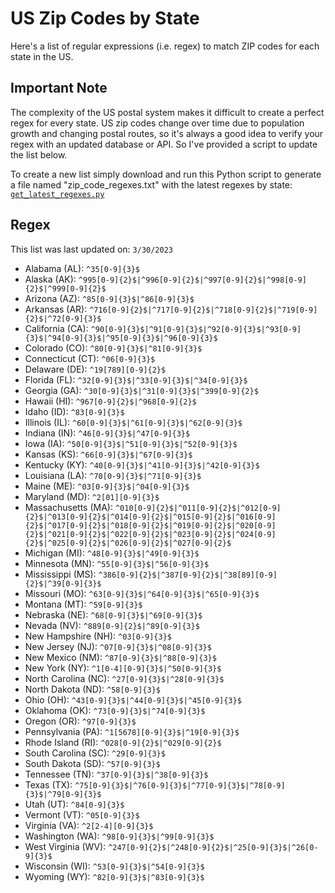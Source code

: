 # US Zip Codes by State

Here's a list of regular expressions (i.e. regex) to match ZIP codes for each state in the US. 

## Important Note

The complexity of the US postal system makes it difficult to create a perfect regex for every state. US zip codes change over time due to population growth and changing postal routes, so it's always a good idea to verify your regex with an updated database or API. So I've provided a script to update the list below.

To create a new list simply download and run this Python script to generate a file named "zip_code_regexes.txt" with the latest regexes by state: [`get_latest_regexes.py`](https://github.com/adammoro/regex-library/blob/main/US_States/get_latest_regexes.py)

## Regex

This list was last updated on: `3/30/2023`

- Alabama (AL): `^35[0-9]{3}$`
- Alaska (AK): `^995[0-9]{2}$|^996[0-9]{2}$|^997[0-9]{2}$|^998[0-9]{2}$|^999[0-9]{2}$`
- Arizona (AZ): `^85[0-9]{3}$|^86[0-9]{3}$`
- Arkansas (AR): `^716[0-9]{2}$|^717[0-9]{2}$|^718[0-9]{2}$|^719[0-9]{2}$|^72[0-9]{3}$`
- California (CA): `^90[0-9]{3}$|^91[0-9]{3}$|^92[0-9]{3}$|^93[0-9]{3}$|^94[0-9]{3}$|^95[0-9]{3}$|^96[0-9]{3}$`
- Colorado (CO): `^80[0-9]{3}$|^81[0-9]{3}$`
- Connecticut (CT): `^06[0-9]{3}$`
- Delaware (DE): `^19[789][0-9]{2}$`
- Florida (FL): `^32[0-9]{3}$|^33[0-9]{3}$|^34[0-9]{3}$`
- Georgia (GA): `^30[0-9]{3}$|^31[0-9]{3}$|^399[0-9]{2}$`
- Hawaii (HI): `^967[0-9]{2}$|^968[0-9]{2}$`
- Idaho (ID): `^83[0-9]{3}$`
- Illinois (IL): `^60[0-9]{3}$|^61[0-9]{3}$|^62[0-9]{3}$`
- Indiana (IN): `^46[0-9]{3}$|^47[0-9]{3}$`
- Iowa (IA): `^50[0-9]{3}$|^51[0-9]{3}$|^52[0-9]{3}$`
- Kansas (KS): `^66[0-9]{3}$|^67[0-9]{3}$`
- Kentucky (KY): `^40[0-9]{3}$|^41[0-9]{3}$|^42[0-9]{3}$`
- Louisiana (LA): `^70[0-9]{3}$|^71[0-9]{3}$`
- Maine (ME): `^03[0-9]{3}$|^04[0-9]{3}$`
- Maryland (MD): `^2[01][0-9]{3}$`
- Massachusetts (MA): `^010[0-9]{2}$|^011[0-9]{2}$|^012[0-9]{2}$|^013[0-9]{2}$|^014[0-9]{2}$|^015[0-9]{2}$|^016[0-9]{2}$|^017[0-9]{2}$|^018[0-9]{2}$|^019[0-9]{2}$|^020[0-9]{2}$|^021[0-9]{2}$|^022[0-9]{2}$|^023[0-9]{2}$|^024[0-9]{2}$|^025[0-9]{2}$|^026[0-9]{2}$|^027[0-9]{2}$`
- Michigan (MI): `^48[0-9]{3}$|^49[0-9]{3}$`
- Minnesota (MN): `^55[0-9]{3}$|^56[0-9]{3}$`
- Mississippi (MS): `^386[0-9]{2}$|^387[0-9]{2}$|^38[89][0-9]{2}$|^39[0-9]{3}$`
- Missouri (MO): `^63[0-9]{3}$|^64[0-9]{3}$|^65[0-9]{3}$`
- Montana (MT): `^59[0-9]{3}$`
- Nebraska (NE): `^68[0-9]{3}$|^69[0-9]{3}$`
- Nevada (NV): `^889[0-9]{2}$|^89[0-9]{3}$`
- New Hampshire (NH): `^03[0-9]{3}$`
- New Jersey (NJ): `^07[0-9]{3}$|^08[0-9]{3}$`
- New Mexico (NM): `^87[0-9]{3}$|^88[0-9]{3}$`
- New York (NY): `^1[0-4][0-9]{3}$|^50[0-9]{3}$`
- North Carolina (NC): `^27[0-9]{3}$|^28[0-9]{3}$`
- North Dakota (ND): `^58[0-9]{3}$`
- Ohio (OH): `^43[0-9]{3}$|^44[0-9]{3}$|^45[0-9]{3}$`
- Oklahoma (OK): `^73[0-9]{3}$|^74[0-9]{3}$`
- Oregon (OR): `^97[0-9]{3}$`
- Pennsylvania (PA): `^1[5678][0-9]{3}$|^19[0-9]{3}$`
- Rhode Island (RI): `^028[0-9]{2}$|^029[0-9]{2}$`
- South Carolina (SC): `^29[0-9]{3}$`
- South Dakota (SD): `^57[0-9]{3}$`
- Tennessee (TN): `^37[0-9]{3}$|^38[0-9]{3}$`
- Texas (TX): `^75[0-9]{3}$|^76[0-9]{3}$|^77[0-9]{3}$|^78[0-9]{3}$|^79[0-9]{3}$`
- Utah (UT): `^84[0-9]{3}$`
- Vermont (VT): `^05[0-9]{3}$`
- Virginia (VA): `^2[2-4][0-9]{3}$`
- Washington (WA): `^98[0-9]{3}$|^99[0-9]{3}$`
- West Virginia (WV): `^247[0-9]{2}$|^248[0-9]{2}$|^25[0-9]{3}$|^26[0-9]{3}$`
- Wisconsin (WI): `^53[0-9]{3}$|^54[0-9]{3}$`
- Wyoming (WY): `^82[0-9]{3}$|^83[0-9]{3}$`

